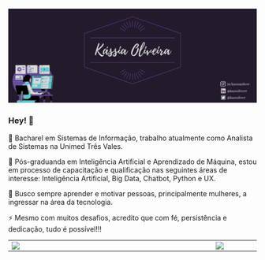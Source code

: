 ![Logo of the project](https://github.com/kassoliver/kassoliver/blob/main/logo.png?raw=true)
### Hey! 👋
<p> 🔭 Bacharel em Sistemas de Informação, trabalho atualmente como Analista de  Sistemas na Unimed Três Vales.</p>
<p> 🌱 Pós-graduanda em Inteligência Artificial e Aprendizado de Máquina, estou em processo de capacitação e qualificação nas seguintes áreas de interesse: 
Inteligência Artificial, Big Data, Chatbot, Python e UX.</p>
<p> 💬 Busco sempre aprender e motivar pessoas, principalmente mulheres, a ingressar na área da tecnologia.</p>
<p> ⚡ Mesmo com muitos desafios, acredito que com fé, persistência e dedicação, tudo é possível!!!</p>

<center>
<table>
    <tr>
        <td><img width="400px" align="left" src="https://github-readme-stats.vercel.app/api/top-langs/?username=kassoliver&hide=html&layout=compact&theme=buefy" /></td>
        <td><img width="495px" align="left" src="https://github-readme-stats.vercel.app/api?username=kassoliver&theme=buefy"/></td>
    </tr>   
</table>
</center>  



